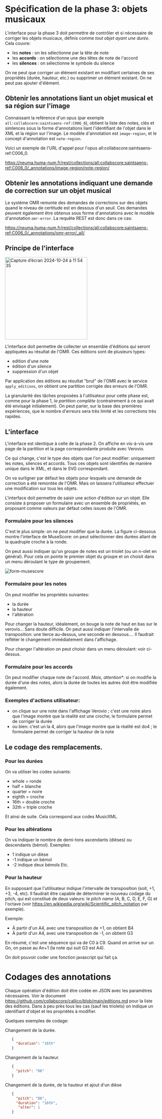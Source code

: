 # Spécification de la phase 3: objets musicaux

L'interface pour la phase 3 doit permettre de contrôler et si nécessaire de corriger les 
objets musicaux, définis comme *tout objet ayant une durée*. Cela couvre:

 - les **notes** : on les sélectionne par la tête de note
 - les **accords** : on sélectionne une des têtes de note de l'accord
 - les **silences**  : on sélectionne le symbole du silence

On ne peut que corriger un élément existant en modifiant certaines de ses propriétés (durée, hauteur, etc.)
ou supprimer un élément existant. On ne peut pas ajouter d'élément.

## Obtenir les annotations liant un  objet musical et sa région sur l'image

Connaissant la reférence d'un opus (par exemple ``all:collabscore:saintsaens-ref:C006_0``), obtient la liste 
des notes, clés et simlences
sous la forme d'annotations liant l'identifiant de l'objet dans le XML et la région sur l'image.
Le modèle d'annotation est ``image-region``, et le concept d'annotation est ``note-region``.

Voici un exemple de l'URL d'appel pour l'opus all:collabscore:saintsaens-ref:C006_0.

https://neuma.huma-num.fr/rest/collections/all:collabscore:saintsaens-ref:C006_0/_annotations/image-region/note-region/


## Obtenir les annotations indiquant une demande de correction sur un objet musical 

Le système OMR remonte des demandes de corrections sur des objets quand le niveau
de certitude est en dessous d'un seuil. Ces demandes peuvent également être obtenus sous
forme d'annotations avec le modèle d'annotation ``omr-error``. La requête REST est 
donc dans ce cas:

https://neuma.huma-num.fr/rest/collections/all:collabscore:saintsaens-ref:C006_0/_annotations/omr-error/_all/

## Principe de l'interface

<img width="270" alt="Capture d’écran 2024-10-24 à 11 54 35" src="https://github.com/user-attachments/assets/ade110c5-5a15-47ea-8a3f-4828fd52bac5">

L'interface doit permettre de collecter un ensemble d'éditions qui seront appliquées au résultat de l'OMR. Ces éditions sont de plusieurs types:

  -  edition d'une note
  - édition d'un silence
  - suppression d'un objet

Par application des éditions au résultat "brut" de l'OMR avec le service ``apply_editions``, 
on obtient une partition corrigée des erreurs de l'OMR.

La granularité des tâches proposées à l'utilisateur pour cette phase est, comme pour la phase 1, *la partition complète* (contrairement à ce qui avait été envisagé initialement). On peut parier, sur la base des premières expériences, que le nombre d'erreurs sera très limité et les corrections très rapides.

## L'interface

L'interface est identique à celle de la phase 2. On affiche en vis-à-vis une page de la partition et la page correspondante 
produite avec Verovio.

Ce qui change, c'est le type
des objets que l'on peut modifier: uniquement les notes, silences et accords. 
Tous ces objets sont identifiés de manière unique dans le XML, et dans le SVG correspondant.

On va surligner par défaut les objets pour lesquels une demande de correction a été 
remontée de l'OMR. Mais on laissera l'utilisateur effectuer une modification sur tous les
objets.

L'interface doit permettre de saisir une action d'édition sur un objet. Elle consiste à 
proposer un formulaire avec un ensemble de propriétés, en proposant comme valeurs
par défaut celles issues de l'OMR.

### Formulaire pour les silences

C'est le plus simple: on ne peut modifier que la durée. La figure ci-dessous montre l'interface de
MuseScore: on peut sélectionner des durées allant de la quadruple croche à la ronde. 

On peut aussi indiquer qu'un groupe de notes est un triolet (ou un n-olet en général). Pour cela
on pointe le premier objet du groupe et on choisit dans un menu déroulant le type de groupement.

![form-musescore](https://github.com/user-attachments/assets/f28f4fb3-e92e-40e2-bdef-00c2b9f8ebea)

### Formulaire pour les notes

On peut modifier les propriétés suivantes:

  - la durée
  - la hauteur
  - l'altération

Pour changer la hauteur, idéalement, on bouge la note de haut en bas sur le verovio... Sans doute difficile.
On peut aussi indiquer l'intervalle de transposition: une tierce au-dessus, une seconde en dessous.... Il 
faudrait refléter le changement immédiatement dans l'affichage.

Pour changer l'altération on peut choisir dans un menu déroulant: voir ci-dessus.


### Formulaire pour les accords

On peut modifier chaque note de l'accord. *Mais, attention**: si on modifie la durée d'une des notes,
alors la durée de toutes les autres doit être modifiée également.

### Exemples d'actions utilisateur:

 - on clique sur une note dans l'affichage Verovio ; c'est une noire alors que l'image montre que la réalité est une croche; le formulaire permet de corriger la durée
 -  ou bien: c'est un la 4,  alors que l'image montre que la réalité est do4 ; le formulaire permet de corriger la hauteur de la note

## Le codage des remplacements.

### Pour les durées

On va utiliser les codes suivants:

 - whole = ronde
 - half = blanche
 - quarter = noire
 - eighth = croche
 - 16th = double croche
 - 32th = triple croche

Et ainsi de suite. Cela correspond aux codes MusicXML.

### Pour les altérations 

On va indiquer le nombre de demi-tons ascendants (dièses) ou descendants (bémol). Exemples:

  - 1 indique un dièse
  -  -1 indique un bémol
  -  -2 indique deux bémols
Etc.

### Pour la hauteur 

En supposant que l'utiliisateur indique l'intervalle de transposition (soit, +1, +3, -4, etc). Il faudrait
être capable de déterminer le nouveau codage du pitch, qui est constitué de deux valeurs: le
*pitch name* (A, B, C, D, E, F, G) et l'octave (voir https://en.wikipedia.org/wiki/Scientific_pitch_notation 
par exemple).

Exemple:
  - À partir d'un A4, avec une transposition de +1, on obtient B4
  - À partir d'un A4, avec une transposition de -1, on obtient G3

En résumé, c'est une séquence qui va de C0 à C9. Quand on arrive sur un Gn, on passe au An+1 (la
note qui suit G3 est A4). 

On doit pouvoir coder une fonction javascript qui fait ça.


# Codages des annotations

Chaque opération d'édition doit être codée en JSON avec les paramètres nécessaires. Voir le document https://github.com/collabscore/callico/blob/main/editions.md pour la liste des éditions. Dans 
à peu près tous
les cas (sauf les triolets) on indique un identifiant d'objet et les propriétés à modifier.

Quelques exemples de codage:

Changement de la durée. 

```json
   {
     "duration": "16th"
   }
```

Changement de la hauteur. 

```json
   {
     "pitch": "D6"
   }
```


Changement de la durée, de la hauteur et ajout d'un dièse

```json
   {
     "pitch": "D6",
     "duration": "16th",
      "alter": 1
   }
```

